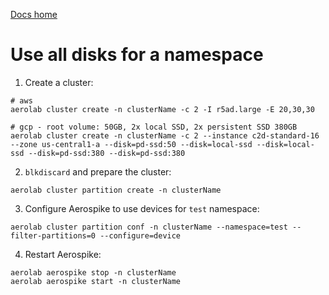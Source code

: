 [Docs home](../../README.md)

# Use all disks for a namespace


1. Create a cluster:

```
# aws
aerolab cluster create -n clusterName -c 2 -I r5ad.large -E 20,30,30

# gcp - root volume: 50GB, 2x local SSD, 2x persistent SSD 380GB
aerolab cluster create -n clusterName -c 2 --instance c2d-standard-16 --zone us-central1-a --disk=pd-ssd:50 --disk=local-ssd --disk=local-ssd --disk=pd-ssd:380 --disk=pd-ssd:380
```

2. `blkdiscard` and prepare the cluster:

```
aerolab cluster partition create -n clusterName
```

3. Configure Aerospike to use devices for `test` namespace:

```
aerolab cluster partition conf -n clusterName --namespace=test --filter-partitions=0 --configure=device
```

4. Restart Aerospike:

```
aerolab aerospike stop -n clusterName
aerolab aerospike start -n clusterName
```